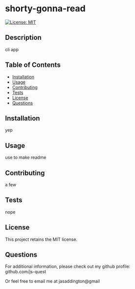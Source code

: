 
  # shorty-gonna-read
  [![License: MIT](https://img.shields.io/badge/License-MIT-yellow.svg)](https://opensource.org/licenses/MIT)

  ## Description
  cli app

  ## Table of Contents
  - [Installation](#installation)
  - [Usage](#usage)
  - [Contributing](#contributing)
  - [Tests](#tests)
  - [License](#license)
  - [Questions](#questions)

  ## Installation
  yep
  
  ## Usage
  use to make readme
  
  ## Contributing
  a few

  ## Tests
  nope

  ## License
  This project retains the MIT license.

  ## Questions
  For additional information, please check out my github profile:  github.com/js-quest  
  
  Or feel free to email me at jasaddington@gmail
  